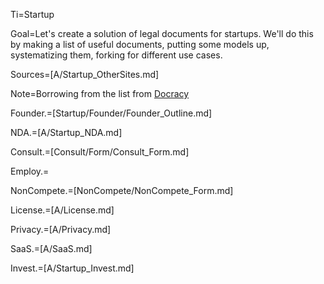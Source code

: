 Ti=Startup

Goal=Let's create a solution of legal documents for startups.  We'll do this by making a list of useful documents, putting some models up, systematizing them, forking for different use cases.

Sources=[A/Startup_OtherSites.md]

Note=Borrowing from the list from <a href="http://www.docracy.com/topic/0ayx3g5yeq2/funding-documents-for-startups?startPdfDownload=false">Docracy</a>

Founder.=[Startup/Founder/Founder_Outline.md]

NDA.=[A/Startup_NDA.md]

Consult.=[Consult/Form/Consult_Form.md]

Employ.=

NonCompete.=[NonCompete/NonCompete_Form.md]

License.=[A/License.md]

Privacy.=[A/Privacy.md]

SaaS.=[A/SaaS.md]

Invest.=[A/Startup_Invest.md]